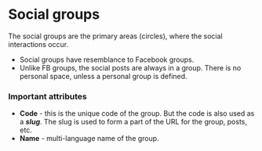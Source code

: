 
# Social groups

The social groups are the primary areas (circles), where the social interactions occur.

- Social groups have resemblance to Facebook groups.
- Unlike FB groups, the social posts are always in a group. There is no personal space, unless a personal group is defined.

### Important attributes

- **Code** - this is the unique code of the group. But the code is also used as a ***slug***. The slug is used to form a part of the URL for the group, posts, etc.
- **Name** - multi-language name of the group.
